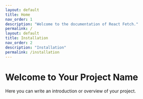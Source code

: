 ```yaml
---
layout: default
title: Home
nav_order: 1
description: "Welcome to the documentation of React Fetch."
permalink: /
layout: default
title: Installation
nav_order: 2
description: "Installation"
permalink: /installation
---
```


# Welcome to Your Project Name

Here you can write an introduction or overview of your project.
